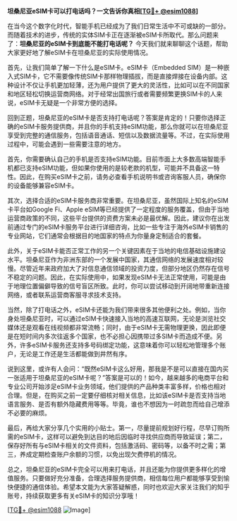 **坦桑尼亚eSIM卡可以打电话吗？一文告诉你真相[[TG💪+ @esim1088](https://t.me/s/esim1088)]**

在当今这个数字化时代，智能手机已经成为了我们日常生活中不可或缺的一部分。而随着技术的进步，传统的实体SIM卡正在逐渐被eSIM卡所取代。那么问题来了：**坦桑尼亚的eSIM卡到底能不能打电话呢？** 今天我们就来聊聊这个话题，帮助大家更好地了解eSIM卡在坦桑尼亚的实际使用情况。

首先，让我们简单了解一下什么是eSIM卡。eSIM卡（Embedded SIM）是一种嵌入式SIM卡，它不需要像传统SIM卡那样物理插拔，而是直接焊接在设备内部。这种设计不仅让手机更加轻薄，还为用户提供了更大的灵活性，比如可以在不同国家和地区轻松切换运营商网络。对于经常出国旅行或者需要频繁更换SIM卡的人来说，eSIM卡无疑是一个非常方便的选择。

回到正题，坦桑尼亚的eSIM卡是否支持打电话呢？答案是肯定的！只要你选择正确的eSIM卡服务提供商，并且你的手机支持eSIM功能，那么你就可以在坦桑尼亚享受到完整的通信服务，包括语音通话、短信以及数据流量等。不过，在实际使用过程中，可能会遇到一些需要注意的地方。

首先，你需要确认自己的手机是否支持eSIM功能。目前市面上大多数高端智能手机都已支持eSIM功能，但如果你使用的是较老款的机型，可能并不具备这一特性。因此，在购买eSIM卡之前，请务必查看手机说明书或咨询客服人员，确保你的设备能够兼容eSIM卡。

其次，选择合适的eSIM卡服务商非常重要。在坦桑尼亚，虽然国际上知名的eSIM卡平台如Google Fi、Apple eSIM等已经提供了一定程度的服务覆盖，但由于当地运营商政策的不同，这些平台提供的资费方案未必是最优解。因此，建议你在出发前通过专门的eSIM卡服务平台进行详细咨询，比如一些专注于海外eSIM卡销售的专业网站，它们通常会根据目的地国家的特点为你量身定制适合的套餐。

此外，关于eSIM卡能否正常工作的另一个关键因素在于当地的电信基础设施建设水平。坦桑尼亚作为非洲东部的一个发展中国家，其通信网络的发展速度相对较慢。尽管近年来政府加大了对信息通信领域的投资力度，但部分地区仍然存在信号不稳定的问题。因此，在实际使用中，如果发现eSIM卡无法正常使用，可能是由于地理位置偏僻导致的信号盲区所致。此时，你可以尝试移动到开阔地带重新连接网络，或者联系运营商客服寻求技术支持。

当然，除了打电话之外，eSIM卡还能为我们带来很多其他便利之处。例如，当你身处坦桑尼亚时，可以通过eSIM卡快速接入当地的高速互联网，无论是浏览社交媒体还是观看在线视频都非常流畅；同时，由于eSIM卡无需物理更换，因此即便是在短时间内多次往返多个国家，也不必担心因携带过多SIM卡而造成不便。另外，许多eSIM卡服务还支持多号码绑定功能，这意味着你可以轻松地管理多个账户，无论是工作还是生活都能做到井然有序。

说到这里，或许有人会问：“既然eSIM卡这么好用，那我是不是可以直接在国内买一张适用于坦桑尼亚的eSIM卡呢？”答案是可以的！如今，越来越多的电商平台和专业公司开始涉足eSIM卡业务领域，他们提供的产品种类丰富多样，价格也相对合理。但是，在购买之前一定要仔细核对相关信息，比如该eSIM卡是否支持当地语言服务、是否有额外隐藏费用等等。毕竟，谁也不想因为一时疏忽而给自己增添不必要的麻烦。

最后，再给大家分享几个实用的小贴士。第一，尽量提前规划好行程，尽早订购所需的eSIM卡，这样可以避免到达目的地后因临时寻找供应商而导致延误；第二，保存好所有与eSIM卡相关的文件资料，包括激活码、密码等，以备不时之需；第三，养成定期检查账户余额的习惯，以免出现欠费停机的情况。

总之，坦桑尼亚的eSIM卡完全可以用来打电话，并且还能为你提供更多样化的增值服务。只要做好充分准备，合理选择服务提供商，相信每位用户都能够享受到愉快便捷的通信体验。希望本文能为大家答疑解惑，同时也欢迎大家关注我们的知乎账号，持续获取更多有关eSIM卡的知识分享哦！

[[TG💪+ @esim1088](https://t.me/s/esim1088) ![Image](https://i.postimg.cc/4NQfJmqS/Snipaste-2025-05-13-00-14-12.png)]